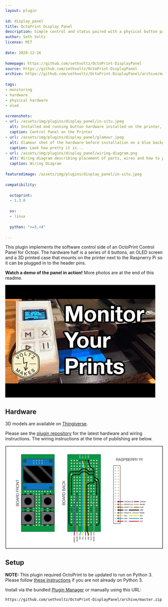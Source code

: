 ```yaml
---
layout: plugin

id: display_panel
title: OctoPrint Display Panel
description: Simple control and status paired with a physical button panel and OLED display
author: Seth Voltz
license: MIT

date: 2020-12-16

homepage: https://github.com/sethvoltz/OctoPrint-DisplayPanel
source: https://github.com/sethvoltz/OctoPrint-DisplayPanel
archive: https://github.com/sethvoltz/OctoPrint-DisplayPanel/archive/master.zip

tags:
- monitoring
- hardware
- physical hardware
- oled

screenshots:
- url: /assets/img/plugins/display_panel/in-situ.jpeg
  alt: Installed and running button hardware installed on the printer, OLED display showing stats
  caption: Control Panel on the Printer
- url: /assets/img/plugins/display_panel/glamour.jpeg
  alt: Glamour shot of the hardware before installation on a blue background
  caption: Look how pretty it is...
- url: /assets/img/plugins/display_panel/wiring-diagram.png
  alt: Wiring diagram describing placement of parts, wires and how to plug into the Raspberry Pi
  caption: Wiring Diagram

featuredimage: /assets/img/plugins/display_panel/in-situ.jpeg

compatibility:

  octoprint:
  - 1.3.0

  os:
  - linux

  python: ">=3,<4"

---
```


This plugin implements the software control side of an OctoPrint Control Panel for Octopi. The hardware half is a series of 4 buttons, an OLED screen and a 3D printed case that mounts on the printer next to the Raspnerry Pi so it can be plugged in to the header pins.

**Watch a demo of the panel in action!** More photos are at the end of this readme.

[![Screenshot of demo video](/assets/img/plugins/display_panel/youtube-cover.jpg)](https://youtu.be/78emT1ollu4 "Click here to watch a demo on YouTube")

## Hardware

3D models are available on [Thingiverse](https://www.thingiverse.com/thing:4674214).

Please see the [plugin repository](https://github.com/sethvoltz/OctoPrint-DisplayPanel) for the latest hardware and wiring instructions. The wiring instructions at the time of publishing are below.

![Wiring diagram for the control panel](/assets/img/plugins/display_panel/wiring-diagram.png)

## Setup

**NOTE:** This plugin required OctoPrint to be updated to run on Python 3. Please follow [these instructions](https://community.octoprint.org/t/upgrade-your-octoprint-install-to-python-3/23973) if you are not already on Python 3.

Install via the bundled [Plugin Manager](https://docs.octoprint.org/en/master/bundledplugins/pluginmanager.html)
or manually using this URL:

    https://github.com/sethvoltz/OctoPrint-DisplayPanel/archive/master.zip
